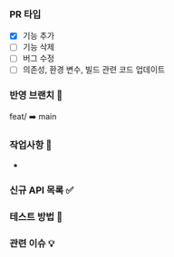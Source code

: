 ### PR 타입 
 - [x] 기능 추가
 - [ ] 기능 삭제
 - [ ] 버그 수정
 - [ ] 의존성, 환경 변수, 빌드 관련 코드 업데이트

### 반영 브랜치 🌵
feat/ ➡️ main

### 작업사항 📝
- 

### 신규 API 목록 ✅


### 테스트 방법 🔎


### 관련 이슈 💡

